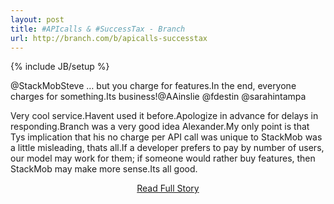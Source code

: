 ```yaml
---
layout: post
title: #APIcalls & #SuccessTax - Branch
url: http://branch.com/b/apicalls-successtax
---
```

{% include JB/setup %}<p>@StackMobSteve … but you charge for features.In the end, everyone charges for something.Its business!@AAinslie @fdestin @sarahintampa 
 
  Very cool service.Havent used it before.Apologize in advance for delays in responding.Branch was a very good idea Alexander.My only point is that Tys implication that his no charge per API call was unique to StackMob was a little misleading, thats all.If a developer prefers to pay by number of users, our model may work for them; if someone would rather buy features, then StackMob may make more sense.Its all good.</p>
<center><p><a href="http://branch.com/b/apicalls-successtax" style='padding:15px;'>Read Full Story</a></p></center>
